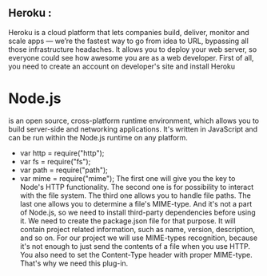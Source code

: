 
## Heroku :
Heroku is a cloud platform that lets companies build, deliver, monitor and scale apps — we’re the fastest way to go from idea to URL, bypassing all those infrastructure headaches.
 It allows you to deploy your web server, so everyone could see how awesome you are as a web developer. First of all, you need to create an account on developer's site and install Heroku



# Node.js
 is an open source, cross-platform runtime environment, which allows you to build server-side and networking applications. It's written in JavaScript and can be run within the Node.js runtime on any platform.



- var http = require("http");
- var fs = require("fs");
- var path = require("path");
- var mime = require("mime");
The first one will give you the key to Node's HTTP functionality. The second one is for possibility to interact with the file system. The third one allows you to handle file paths. The last one allows you to determine a file's MIME-type. And it's not a part of Node.js, so we need to install third-party dependencies before using it. We need to create the package.json file for that purpose. It will contain project related information, such as name, version, description, and so on. For our project we will use MIME-types recognition, because it's not enough to just send the contents of a file when you use HTTP. You also need to set the Content-Type header with proper MIME-type. That's why we need this plug-in.

